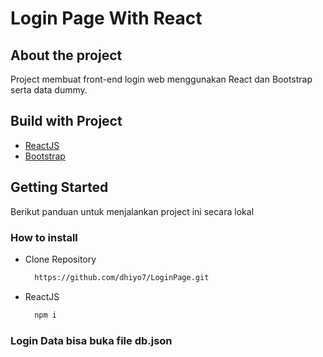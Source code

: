 # Login Page With React

## About the project

Project membuat front-end login web menggunakan React dan Bootstrap serta data dummy.

## Build with Project

* [ReactJS](https://reactjs.org/)
* [Bootstrap](https://react-bootstrap.github.io/)

## Getting Started

Berikut panduan untuk menjalankan project ini secara lokal

### How to install

* Clone Repository
  
  ```sh
    https://github.com/dhiyo7/LoginPage.git
  ```
* ReactJS
  
  ```sh
    npm i
  ```

### Login Data bisa buka file db.json
